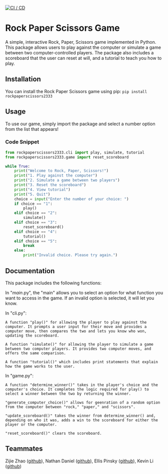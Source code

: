 [![CI / CD](https://github.com/software-students-spring2024/pysong/actions/workflows/build.yaml/badge.svg)](https://github.com/software-students-spring2024/pysong/actions/workflows/build.yaml)
# Rock Paper Scissors Game

A simple, interactive Rock, Paper, Scissors game implemented in Python. This package allows users to play against the computer or simulate a game between two computer-controlled players. The package also includes a scoreboard that the user can reset at will, and a tutorial to teach you how to play.


## Installation

You can install the Rock Paper Scissors game using pip:
```pip install rockpaperscissors2333```

## Usage

To use our game, simply import the package and select a number option from the list that appears!


### Code Snippet
```python
from rockpaperscissors2333.cli import play, simulate, tutorial
from rockpaperscissors2333.game import reset_scoreboard

while True:
    print("Welcome to Rock, Paper, Scissors!")
    print("1. Play against the computer")
    print("2. Simulate a game between two players")
    print("3. Reset the scoreboard")
    print("4. View tutorial")
    print("5. Quit")
    choice = input("Enter the number of your choice: ")
    if choice == "1":
        play()
    elif choice == "2":
        simulate()
    elif choice == "3":
        reset_scoreboard()
    elif choice == "4":
        tutorial()
    elif choice == "5":
        break
    else:
        print("Invalid choice. Please try again.")    
```

## Documentation

This package includes the following functions:

In "_main_.py", the "main" allows you to select an option for what function you want to access in the game. If an invalid option is selected, it will let you know.

In "cli.py":

    A function "play()" for allowing the player to play against the computer. It prompts a user input for their move and provides a computer move, then compares the two and lets you know who won, updating the scoreboard.

    A function "simulate()" for allowing the player to simulate a game between two computer players. It provides two computer moves, and offers the same comparison.

    A function "tutorial()" which includes print statements that explain how the game works to the user.


In "game.py":
    
    A function "determine_winner()" takes in the player's choice and the computer's choice. It completes the logic required for play() to select a winner between the two by returning the winner.

    "generate_computer_choice()" allows for geenration of a random option from the computer between "rock," "paper," and "scissors".

    "update_scoreboard()" takes the winner from determine_winner() and, depending on who it was, adds a win to the scoreboard for either the player or the computer.

    "reset_scoreboard()" clears the scoreboard.


## Teammates

Zijie Zhao ([github](https://github.com/ZijieZha0)), Nathan Daniel ([github](https://github.com/WayyGood)), Ellis Pinsky ([github](https://github.com/ellispinsky)), Kevin Li ([github](https://github.com/Kevinli712390))

